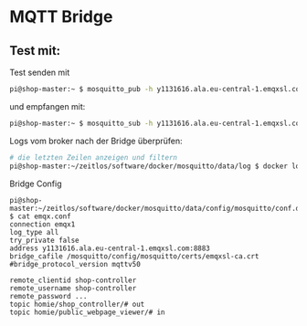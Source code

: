 # MQTT Bridge

## Test mit:

Test senden mit
```bash
pi@shop-master:~ $ mosquitto_pub -h y1131616.ala.eu-central-1.emqxsl.com -u shop-controller -P ... -t 'test' -m 1 -d -p 8883
```

und empfangen mit:
```bash
pi@shop-master:~ $ mosquitto_sub -h y1131616.ala.eu-central-1.emqxsl.com -u shop-controller -P ... -t '#' -v -p 8883
```

Logs vom broker nach der Bridge überprüfen:
```bash
# die letzten Zeilen anzeigen und filtern
pi@shop-master:~/zeitlos/software/docker/mosquitto/data/log $ docker logs -f --tail 10000  mosquitto-2.18 | grep -i -C 20 emq
```

Bridge Config
```
pi@shop-master:~/zeitlos/software/docker/mosquitto/data/config/mosquitto/conf.d $ cat emqx.conf 
connection emqx1
log_type all
try_private false
address y1131616.ala.eu-central-1.emqxsl.com:8883
bridge_cafile /mosquitto/config/mosquitto/certs/emqxsl-ca.crt
#bridge_protocol_version mqttv50

remote_clientid shop-controller
remote_username shop-controller
remote_password ...
topic homie/shop_controller/# out
topic homie/public_webpage_viewer/# in
```